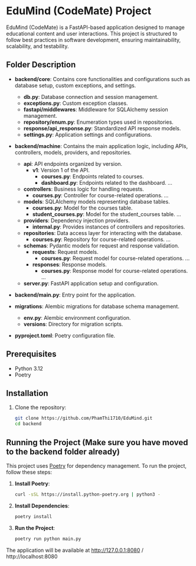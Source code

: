 # EduMind (CodeMate) Project

EduMind (CodeMate) is a FastAPI-based application designed to manage educational content and user interactions. This project is structured to follow best practices in software development, ensuring maintainability, scalability, and testability. 

## Folder Description

- **backend/core**: Contains core functionalities and configurations such as database setup, custom exceptions, and settings.
  - **db.py**: Database connection and session management.
  - **exceptions.py**: Custom exception classes.
  - **fastapi/middlewares**: Middleware for SQLAlchemy session management.
  - **repository/enum.py**: Enumeration types used in repositories.
  - **response/api_response.py**: Standardized API response models.
  - **settings.py**: Application settings and configurations.

- **backend/machine**: Contains the main application logic, including APIs, controllers, models, providers, and repositories.
  - **api**: API endpoints organized by version.
    - **v1**: Version 1 of the API.
      - **courses.py**: Endpoints related to courses.
      - **dashboard.py**: Endpoints related to the dashboard.
      ...
  - **controllers**: Business logic for handling requests.
    - **courses.py**: Controller for course-related operations.
    ...
  - **models**: SQLAlchemy models representing database tables.
    - **courses.py**: Model for the courses table.
    - **student_courses.py**: Model for the student_courses table.
    ...
  - **providers**: Dependency injection providers.
    - **internal.py**: Provides instances of controllers and repositories.
  - **repositories**: Data access layer for interacting with the database.
    - **courses.py**: Repository for course-related operations.
    ...
  - **schemas**: Pydantic models for request and response validation.
    - **requests**: Request models.
      - **courses.py**: Request model for course-related operations.
      ...
    - **responses**: Response models.
      - **courses.py**: Response model for course-related operations.
      ...
  - **server.py**: FastAPI application setup and configuration.

- **backend/main.py**: Entry point for the application.

- **migrations**: Alembic migrations for database schema management.
  - **env.py**: Alembic environment configuration.
  - **versions**: Directory for migration scripts.

- **pyproject.toml**: Poetry configuration file.

## Prerequisites

- Python 3.12
- Poetry

## Installation

1. Clone the repository:
   ```sh
   git clone https://github.com/PhamThi1710/EduMind.git
   cd backend

## Running the Project (Make sure you have moved to the backend folder already)

This project uses [Poetry](https://python-poetry.org/) for dependency management. To run the project, follow these steps:

1. **Install Poetry**:
    ```sh
    curl -sSL https://install.python-poetry.org | python3 -
    ```

2. **Install Dependencies**:
    ```sh
    poetry install
    ```

3. **Run the Project**:
    ```sh
    poetry run python main.py
    ```
The application will be available at http://127.0.0.1:8080 / http://localhost:8080 
